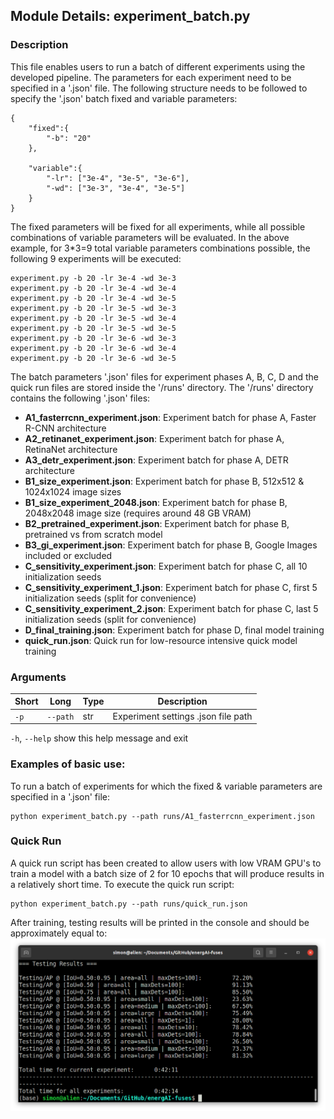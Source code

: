 ## Module Details: experiment_batch.py

### Description

This file enables users to run a batch of different experiments using the 
developed pipeline. The parameters for each experiment need to be specified 
in a '.json' file. The following structure needs to be followed to specify the 
'.json' batch fixed and variable parameters:
```
{
    "fixed":{
        "-b": "20"
    },

    "variable":{
        "-lr": ["3e-4", "3e-5", "3e-6"],
        "-wd": ["3e-3", "3e-4", "3e-5"]
    }
}
```

The fixed parameters will be fixed for all experiments, while all possible 
combinations of variable parameters will be evaluated. In the above example,
for 3*3=9 total variable parameters combinations possible, the following 
9 experiments will be executed:
```
experiment.py -b 20 -lr 3e-4 -wd 3e-3
experiment.py -b 20 -lr 3e-4 -wd 3e-4
experiment.py -b 20 -lr 3e-4 -wd 3e-5
experiment.py -b 20 -lr 3e-5 -wd 3e-3
experiment.py -b 20 -lr 3e-5 -wd 3e-4
experiment.py -b 20 -lr 3e-5 -wd 3e-5
experiment.py -b 20 -lr 3e-6 -wd 3e-3
experiment.py -b 20 -lr 3e-6 -wd 3e-4
experiment.py -b 20 -lr 3e-6 -wd 3e-5
```

The batch parameters '.json' files for experiment phases A, B, C, D 
and the quick run files are stored inside the '/runs' directory. The '/runs'
directory contains the following '.json' files:
- **A1_fasterrcnn_experiment.json**: Experiment batch for phase A, Faster R-CNN architecture
- **A2_retinanet_experiment.json**: Experiment batch for phase A, RetinaNet architecture
- **A3_detr_experiment.json**: Experiment batch for phase A, DETR architecture
- **B1_size_experiment.json**: Experiment batch for phase B, 512x512 & 1024x1024 image sizes
- **B1_size_experiment_2048.json**: Experiment batch for phase B, 2048x2048 image size (requires around 48 GB VRAM)
- **B2_pretrained_experiment.json**: Experiment batch for phase B, pretrained vs from scratch model
- **B3_gi_experiment.json**: Experiment batch for phase B, Google Images included or excluded
- **C_sensitivity_experiment.json**: Experiment batch for phase C, all 10 initialization seeds
- **C_sensitivity_experiment_1.json**: Experiment batch for phase C, first 5 initialization seeds (split for convenience)
- **C_sensitivity_experiment_2.json**: Experiment batch for phase C, last 5 initialization seeds (split for convenience)
- **D_final_training.json**: Experiment batch for phase D, final model training
- **quick_run.json**: Quick run for low-resource intensive quick model training

### Arguments

| Short 	   | Long              	  | Type | Description                                                                   	 |
|-----------|----------------------|------|---------------------------------------------------------------------------------|
| `-p`    	 | `--path`           	 | str  | Experiment settings .json file path                                             |
``-h``, ``--help``
show this help message and exit

### Examples of basic use:

To run a batch of experiments for which the fixed & variable parameters are
specified in a '.json' file:
```
python experiment_batch.py --path runs/A1_fasterrcnn_experiment.json
```

### Quick Run

A quick run script has been created to allow users with low VRAM GPU's to train
a model with a batch size of 2 for 10 epochs that will produce results in a 
relatively short time. To execute the quick run script:

```
python experiment_batch.py --path runs/quick_run.json
```

After training, testing results will be printed in the console and should be
approximately equal to: 
![quick_run.png](../images/quick_run.png)